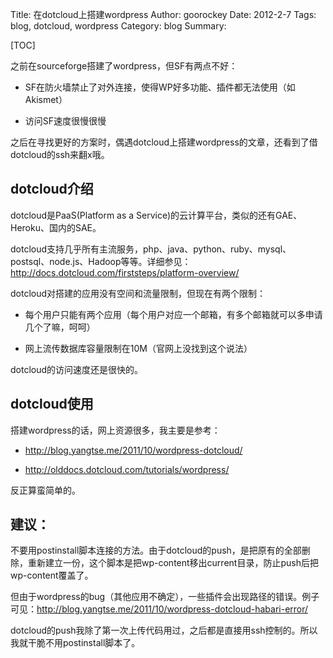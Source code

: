Title: 在dotcloud上搭建wordpress
Author: goorockey
Date: 2012-2-7
Tags: blog, dotcloud, wordpress
Category: blog
Summary: 


[TOC]

之前在sourceforge搭建了wordpress，但SF有两点不好：

- SF在防火墙禁止了对外连接，使得WP好多功能、插件都无法使用（如Akismet）

- 访问SF速度很慢很慢

之后在寻找更好的方案时，偶遇dotcloud上搭建wordpress的文章，还看到了借dotcloud的ssh来翻x哦。

<!-- more -->

## dotcloud介绍

dotcloud是PaaS(Platform as a Service)的云计算平台，类似的还有GAE、Heroku、国内的SAE。

dotcloud支持几乎所有主流服务，php、java、python、ruby、mysql、postsql、node.js、Hadoop等等。详细参见：<http://docs.dotcloud.com/firststeps/platform-overview/>

dotcloud对搭建的应用没有空间和流量限制，但现在有两个限制：

- 每个用户只能有两个应用（每个用户对应一个邮箱，有多个邮箱就可以多申请几个了嘛，呵呵）

- 网上流传数据库容量限制在10M（官网上没找到这个说法）

dotcloud的访问速度还是很快的。

## dotcloud使用

搭建wordpress的话，网上资源很多，我主要是参考：

- <http://blog.yangtse.me/2011/10/wordpress-dotcloud/>

- <http://olddocs.dotcloud.com/tutorials/wordpress/>

反正算蛮简单的。

## 建议：

不要用postinstall脚本连接的方法。由于dotcloud的push，是把原有的全部删除，重新建立一份，这个脚本是把wp-content移出current目录，防止push后把wp-content覆盖了。

但由于wordpress的bug（其他应用不确定），一些插件会出现路径的错误。例子可见：<http://blog.yangtse.me/2011/10/wordpress-dotcloud-habari-error/>

dotcloud的push我除了第一次上传代码用过，之后都是直接用ssh控制的。所以我就干脆不用postinstall脚本了。